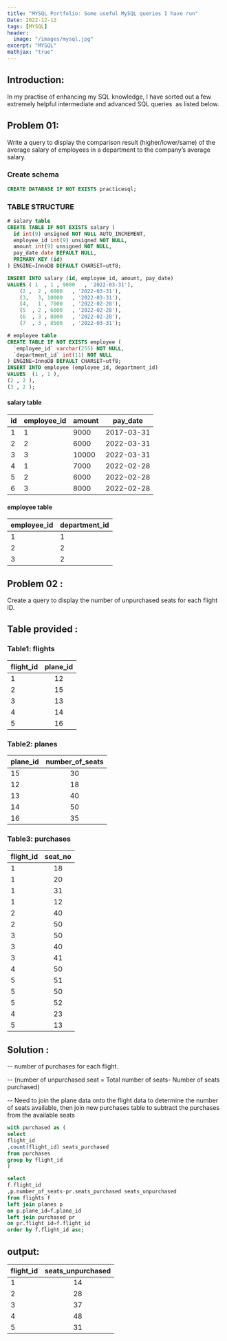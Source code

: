 ```yaml
---
title: "MYSQL Portfolio: Some useful MySQL queries I have run"
Date: 2022-12-12
tags: [MYSQL]
header:
  image: "/images/mysql.jpg"
excerpt: "MYSQL"
mathjax: "true"
---
```



## Introduction:

In my practise of enhancing my SQL knowledge, I have sorted out a few extremely helpful intermediate and advanced SQL queries  as listed below.

## Problem 01:

Write a query to display the comparison result (higher/lower/same) of the average salary of employees in a department to the company’s average salary.

### Create schema 
```sql
CREATE DATABASE IF NOT EXISTS practicesql;
```

### TABLE STRUCTURE 

```sql
# salary table
CREATE TABLE IF NOT EXISTS salary (
  id int(9) unsigned NOT NULL AUTO_INCREMENT,
  employee_id int(9) unsigned NOT NULL,
  amount int(9) unsigned NOT NULL,
  pay_date date DEFAULT NULL,
  PRIMARY KEY (id)
) ENGINE=InnoDB DEFAULT CHARSET=utf8;

INSERT INTO salary (id, employee_id, amount, pay_date)
VALUES ( 1  , 1 , 9000   , '2022-03-31'), 
	(2 ,  2 , 6000   , '2022-03-31'), 
	(3,   3, 10000   , '2022-03-31'),  
	(4,   1 , 7000   , '2022-02-28'), 
	(5  , 2 , 6000   , '2022-02-28'), 
	(6  , 3 , 8000   , '2022-02-28'),
	(7  , 3 , 8500   , '2022-03-31');

# employee table
CREATE TABLE IF NOT EXISTS employee (
  `employee_id` varchar(255) NOT NULL,
  `department_id` int(11) NOT NULL
) ENGINE=InnoDB DEFAULT CHARSET=utf8;
INSERT INTO employee (employee_id, department_id)
VALUES  (1 , 1 ), 
(2 , 2 ), 
(3 , 2 );
```
#### salary table
| id  | employee_id | amount | pay_date   |
| --- | ----------- | ------ | ---------- |
| 1   | 1           | 9000   | 2017-03-31 |
| 2   | 2           | 6000   | 2022-03-31 |
| 3   | 3           | 10000  | 2022-03-31 |
| 4   | 1           | 7000   | 2022-02-28 |
| 5   | 2           | 6000   | 2022-02-28 |
| 6   | 3           | 8000   | 2022-02-28 |

#### employee table

| employee_id | department_id |
| ----------- | ------------- |
| 1           | 1             |
| 2           | 2             |
| 3           | 2             |




## Problem 02 :
Create a query to display the number of unpurchased seats for each flight ID.

## Table provided :
### Table1: flights

|flight_id|plane_id|
|---------|:------:|
|1        |12      |
|2        |15      |
|3        |13      |
|4        |14      |
|5        |16      |

### Table2: planes

|plane_id|number_of_seats|
|--------|:-------------:|
|15      |30             |
|12      |18             |
|13      |40             |
|14      |50             |
|16      |35             |

### Table3: purchases

|flight_id|seat_no|
|---------|:-----:|
|1        |18     |
|1        |20     |
|1        |31     |
|1        |12     |
|2        |40     |
|2        |50     |
|3        |50     |
|3        |40     |
|3        |41     |
|4        |50     |
|5        |51     |
|5        |50     |
|5        |52     |
|4        |23     |
|5        |13     |


## Solution :
-- number of purchases for each flight.

-- (number of unpurchased seat = Total number of seats- Number of seats purchased) 

-- Need to join the plane data onto the flight data to determine the number of seats available, then join  new purchases table to subtract the purchases from the available seats

```sql
with purchased as (
select
flight_id
,count(flight_id) seats_purchased
from purchases
group by flight_id
)

select
f.flight_id
,p.number_of_seats-pr.seats_purchased seats_unpurchased
from flights f
left join planes p
on p.plane_id=f.plane_id
left join purchased pr
on pr.flight_id=f.flight_id
order by f.flight_id asc;
```

## output:

|flight_id| seats_unpurchased    |
|---------|:--------------------:|
|1        |14                    |
|2        |28                    |
|3        |37                    |
|4        |48                    |
|5        |31                    |

